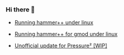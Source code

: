 ### Hi there 👋

* [Running hammer++ under linux](https://michael-soyka.github.io/Michael-Soyka/tutorials/Run_Hammer++_on_Linux/index.html)
* [Running hammer++ for gmod under linux](https://michael-soyka.github.io/Michael-Soyka/tutorials/Run_Hammer++_on_linux_for_gmod/index.html)

* [Unofficial update for Pressure² [WIP]](https://github.com/Michael-Soyka/Pressure2-reload)

